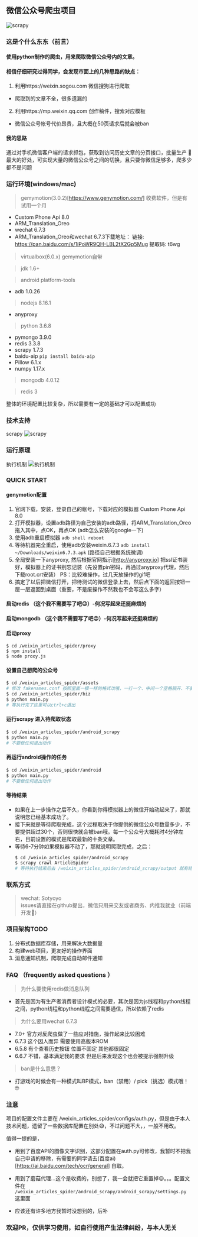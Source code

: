## 微信公众号爬虫项目
![scrapy](./assets/title.jpg)
### 这是个什么东东（前言）
#### 使用python制作的爬虫，用来爬取微信公众号内的文章。
#### 相信仔细研究过得同学，会发现市面上的几种思路的缺点：
  1. 利用https://weixin.sogou.com 微信搜狗进行爬取
  -  爬取到的文章不全，很多遗漏的
  2. 利用https://mp.weixin.qq.com 创作稿件，搜索对应模板
  - 微信公众号帐号代价昂贵，且大概在50页请求后就会被ban
#### 我的思路
通过对手机微信客户端的请求抓包，获取到访问历史文章的分页接口，批量生产 🥳
最大的好处，可实现大量的微信公众号之间的切换，且只要你微信足够多，爬多少都不是问题
### 运行环境(windows/mac)

> gemymotion(3.0.2)[https://www.genymotion.com/]
收费软件，但是有试用一个月
- Custom Phone Api 8.0
- ARM_Translation_Oreo
- wechat 6.7.3
- ARM_Translation_Oreo和wechat 6.7.3下载地址：
链接: https://pan.baidu.com/s/1iPoWR9QH-LBL2tX2Gp5Mug 提取码: t6wg
> virtualbox(6.0.x) gemymotion自带

> jdk 1.6+

> android platform-tools
- adb 1.0.26

> nodejs 8.16.1
- anyproxy

> python 3.6.8

- pymongo 3.9.0
- redis 3.3.8
- scrapy 1.7.3
- baidu-aip
    `pip install baidu-aip`
- Pillow 6.1.x
- numpy 1.17.x

> mongodb 4.0.12

> redis 3

整体的环境配置比较复杂，所以需要有一定的基础才可以配置成功
### 技术支持
scrapy
![scrapy](./assets/scrapy_architecture.png)

### 运行原理
执行机制
![执行机制](./assets/project_process.png)

### QUICK START
#### genymotion配置
1. 官网下载，安装，登录自己的帐号，下载对应的模拟器 Custom Phone Api 8.0
2. 打开模拟器，设置adb路径为自己安装的adb路径，将ARM_Translation_Oreo拖入其中，点OK，再点OK (adb怎么安装的google一下)
3. 使用adb重启模拟器 `adb shell reboot`
4. 等待机器完全重启，使用adb安装weixin.6.7.3 `adb install ~/Downloads/weixin6.7.3.apk` (路径自己根据系统微调)
5. 全局安装一下anyproxy, 然后根据官网指示[http://anyproxy.io] 把ssl证书装好，模拟器上的证书别忘记装（先设置pin密码，再通过anyproxy代理，然后下载root.crt安装）
PS：比较难操作，过几天放操作的gif吧
6. 搞定了以后把微信打开，把待测试的微信登录上去，然后点下面的返回按钮一层一层返回到桌面（重要，不是废操作不然我也不会写这么多字）
#### 启动redis （这个我不需要写了吧😉）-何况写起来还挺麻烦的
#### 启动mongodb （这个我不需要写了吧😉）-何况写起来还挺麻烦的
#### 启动proxy
```
$ cd /weixin_articles_spider/proxy
$ npm install
$ node proxy.js
```
#### 设置自己想爬的公众号
```bash
$ cd /weixin_articles_spider/assets
# 修改 fakenames.conf 按照里面一模一样的格式改哦，一行一个、中间一个空格隔开、不要留有空行、id在前
$ cd /weixin_articles_spider/biz
$ python main.py
# 等执行完了这里可以ctrl+c退出
```
#### 运行scrapy 进入待爬取状态
```bash
$ cd /weixin_articles_spider/android_scrapy
$ python main.py
# 不要做任何退出动作
```
#### 再运行android操作的任务
```bash
$ cd /weixin_articles_spider/android
$ python main.py
# 不要做任何退出动作
```
#### 等待结果
- 如果在上一步操作之后不久，你看到你得模拟器上的微信开始动起来了，那就说明您已经基本成功了。
- 接下来就是等待爬取完成，这个过程取决于你提供的微信公众号数量多少，不要提供超过30个，否则很快就会被ban哦。每一个公众号大概耗时4分钟左右，目前设置的模式是爬取最新的十条文章。
- 等待6-7分钟如果模拟器不动了，那就说明爬取完成，之后：
    ```bash
    $ cd /weixin_articles_spider/android_scrapy
    $ scrapy crawl ArticleSpider
    # 等待执行结束后去 /weixin_articles_spider/android_scrapy/output 就有结果了
    ```


### 联系方式
> wechat: Sotyoyo  
> issues请直接在github提出，微信只用来交友或者商务、内推我就业（前端开发🥺）
### 项目架构TODO
1. 分布式数据库存储，用来解决大数据量
2. 构建web项目，更友好的操作界面
3. 消息通知机制，爬取完成自动邮件通知

### FAQ （frequently asked questions ）
> 为什么要使用redis做消息队列
- 首先是因为有生产者消费者设计模式的必要，其次是因为js线程和python线程之间，python线程和python线程之间需要通信，所以依赖了redis

> 为什么要用wechat 6.7.3
- 7.0+ 官方对反爬虫做了一些应对措施，操作起来比较困难
- 6.7.3 这个因人而异 需要使用高版本ROM
- 6.5.8 有个查看历史按钮 位置不固定 其他都很固定
- 6.6.7 不错，基本满足我的要求 但是后来发现这个也会被提示强制升级

> ban是什么意思？
- 打游戏的时候会有一种模式叫BP模式，ban（禁用）/ pick（挑选）模式哦！🤓

### 注意
项目的配置文件主要在 /weixin_articles_spider/configs/auth.py，但是由于本人技术问题，遗留了一些数据库配置在别处😅，不过问题不大，，一般不用改。

值得一提的是，
- 用到了百度API的图像文字识别，这部分配置在auth.py可修改，我暂时不把我自己申请的移除，有需要的同学请去(百度ai)[https://ai.baidu.com/tech/ocr/general] 自取。

- 用到了蘑菇代理...这个是收费的，别想了，我一会就把它重置掉😒。。。配置文件在 `/weixin_articles_spider/android_scrapy/android_scrapy/settings.py` 这里面

- 应该还有许多地方我暂时没想到的，后补


### 欢迎PR，仅供学习使用，如自行使用产生法律纠纷，与本人无关
